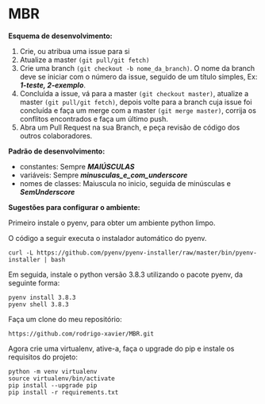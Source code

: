 # MBR


**Esquema de desenvolvimento:**

1. Crie, ou atribua uma issue para si
2. Atualize a master `(git pull/git fetch)`
3. Crie uma branch `(git checkout -b nome_da_branch)`. O nome da branch deve se iniciar com o número da issue, seguido de um título simples, Ex: ***1-teste, 2-exemplo***.
4. Concluída a issue, vá para a master `(git checkout master)`, atualize a master `(git pull/git fetch)`, depois volte para a branch cuja issue foi concluída e faça um merge com a master `(git merge master)`, corrija os conflitos encontrados e faça um último push.
5. Abra um Pull Request na sua Branch, e peça revisão de código dos outros colaboradores.


**Padrão de desenvolvimento:**

- constantes:         Sempre ***MAIÚSCULAS***
- variáveis:          Sempre ***minusculas_e_com_underscore***
- nomes de classes:   Maiuscula no inicio, seguida de minúsculas e ***SemUnderscore***
    

**Sugestões para configurar o ambiente:**

Primeiro instale o pyenv, para obter um ambiente python limpo.

O código a seguir executa o instalador automático do pyenv.

    curl -L https://github.com/pyenv/pyenv-installer/raw/master/bin/pyenv-installer | bash

Em seguida, instale o python versão 3.8.3 utilizando o pacote pyenv, da seguinte forma:

    pyenv install 3.8.3
    pyenv shell 3.8.3

Faça um clone do meu repositório:

    https://github.com/rodrigo-xavier/MBR.git

Agora crie uma virtualenv, ative-a, faça o upgrade do pip e instale os requisitos do projeto:

    python -m venv virtualenv
    source virtualenv/bin/activate
    pip install --upgrade pip
    pip install -r requirements.txt
